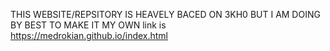 THIS WEBSITE/REPSITORY IS HEAVELY BACED ON 3KH0 BUT I AM DOING BY BEST TO MAKE IT MY OWN
link is https://medrokian.github.io/index.html

